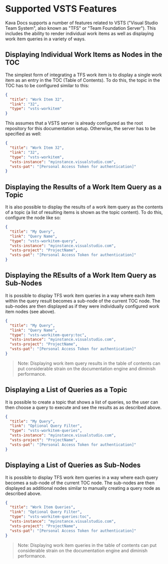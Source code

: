 # Supported VSTS Features

Kava Docs supports a number of features related to VSTS ("Visual Studio Team System", also known as "TFS" or "Team Foundation Server"). This includes the ability to render individual work items as well as displaying work item queries in a variety of ways.

## Displaying Individual Work Items as Nodes in the TOC

The simplest form of integrating a TFS work item is to display a single work item as an entry in the TOC (Table of Contents). To do this, the topic in the TOC has to be configured similar to this:

```json
{ 
  "title": "Work Item 32",
  "link": "32",
  "type": "vsts-workitem"
}
```

This assumes that a VSTS server is already configured as the root repository for this documentation setup. Otherwise, the server has to be specified as well:

```json
{ 
  "title": "Work Item 32",
  "link": "32",
  "type": "vsts-workitem",
  "vsts-instance": "myinstance.visualstudio.com",
  "vsts-pat": "[Personal Access Token for authentication]"
}
```

## Displaying the Results of a Work Item Query as a Topic

It is also possible to display the results of a work item query as the contents of a topic (a list of resulting items is shown as the topic content). To do this, configure the node like so:

```json
{ 
  "title": "My Query",
  "link": "Query Name",
  "type": "vsts-workitem-query",
  "vsts-instance": "myinstance.visualstudio.com",
  "vsts-project": "ProjectName",
  "vsts-pat": "[Personal Access Token for authentication]"
}
```

## Displaying the REsults of a Work Item Query as Sub-Nodes

It is possible to display TFS work item queries in a way where each item within the query result becomes a sub-node of the current TOC node. The sub-nodes are then displayed as if they were individually configured work item nodes (see above).

```json
{ 
  "title": "My Query",
  "link": "Query Name",
  "type": "vsts-workitem-query:toc",
  "vsts-instance": "myinstance.visualstudio.com",
  "vsts-project": "ProjectName",
  "vsts-pat": "[Personal Access Token for authentication]"
}
```

> Note: Displaying work item query results in the table of contents can put considerable strain on the documentation engine and diminish performance.

## Displaying a List of Queries as a Topic

It is possible to create a topic that shows a list of queries, so the user can then choose a query to execute and see the results as as described above.

```json
{ 
  "title": "My Query",
  "link": "Optional Query Filter",
  "type": "vsts-workitem-queries",
  "vsts-instance": "myinstance.visualstudio.com",
  "vsts-project": "ProjectName",
  "vsts-pat": "[Personal Access Token for authentication]"
}
```

## Displaying a List of Queries as Sub-Nodes

It is possible to display TFS work item queries in a way where each query becomes a sub-node of the current TOC node. The sub-nodes are then displayed as additional nodes similar to manually creating a query node as described above.

```json
{ 
  "title": "Work Item Queries",
  "link": "Optional Query Filter",
  "type": "vsts-workitem-queries:toc",
  "vsts-instance": "myinstance.visualstudio.com",
  "vsts-project": "ProjectName",
  "vsts-pat": "[Personal Access Token for authentication]"
}
```

> Note: Displaying work item queries in the table of contents can put considerable strain on the documentation engine and diminish performance.
